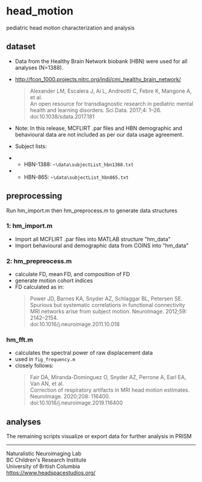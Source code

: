 # head_motion
pediatric head motion characterization and analysis

## dataset
- Data from the Healthy Brain Network biobank (HBN) were used for all analyses (N=1388).
- http://fcon_1000.projects.nitrc.org/indi/cmi_healthy_brain_network/
	> Alexander LM, Escalera J, Ai L, Andreotti C, Febre K, Mangone A, et al.  
	An open resource for transdiagnostic research in pediatric mental health and learning disorders. Sci Data. 2017;4: 1–26.  
	doi:10.1038/sdata.2017.181

- Note: In this release, MCFLIRT .par files and HBN demographic and behavioural data are not included as per our data usage agreement.
- Subject lists: 
- - HBN-1388: `~\data\subjectList_hbn1388.txt`
- - HBN-865:  `~\data\subjectList_hbn865.txt` 

## preprocessing
Run hm_import.m then hm_preprocess.m to generate data structures

### 1: hm_import.m
- Import all MCFLIRT .par files into MATLAB structure "hm_data"
- Import behavioural and demographic data from COINS into "hm_data"

### 2: hm_prepreocess.m
- calculate FD, mean FD, and composition of FD
- generate motion cohort indices
- FD calculated as in: 
	> Power JD, Barnes KA, Snyder AZ, Schlaggar BL, Petersen SE.  
	Spurious but systematic correlations in functional connectivity MRI networks arise from subject motion. NeuroImage. 2012;59: 2142–2154.  
	doi:10.1016/j.neuroimage.2011.10.018

### hm_fft.m
- calculates the spectral power of raw displacement data
- used in `fig_frequency.m`
- closely follows:
	> Fair DA, Miranda-Dominguez O, Snyder AZ, Perrone A, Earl EA, Van AN, et al.   
	Correction of respiratory artifacts in MRI head motion estimates. NeuroImage. 2020;208: 116400.  
	doi:10.1016/j.neuroimage.2019.116400

## analyses
The remaining scripts visualize or export data for further analysis in PRISM
 		
***
Naturalistic Neuroimaging Lab  
BC Children's Research Institute  
University of British Columbia   
https://www.headspacestudios.org/

